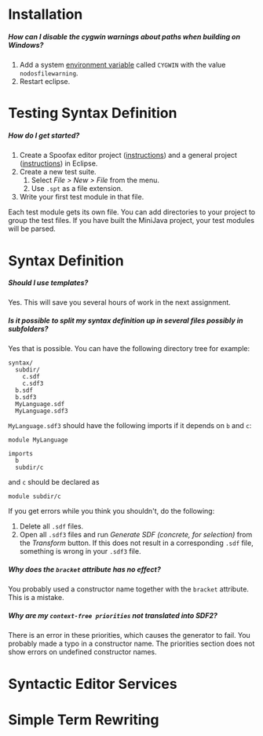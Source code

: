 # Installation

##### How can I disable the cygwin warnings about paths when building on Windows?

1. Add a system [environment variable](http://superuser.com/questions/284342/what-are-path-and-other-environment-variables-and-how-can-i-set-or-use-them) 
   called `CYGWIN` with the value `nodosfilewarning`. 
2. Restart eclipse.

# Testing Syntax Definition

##### How do I get started?

1. Create a Spoofax editor project ([instructions](https://github.com/guwac/compiler-construction/blob/master/assignments/milestone1-editor/overview.md#initial-spoofax-project)) 
   and a general project ([instructions](https://github.com/guwac/compiler-construction/blob/master/assignments/milestone1-editor/overview.md#initial-test-project)) in Eclipse.
2. Create a new test suite. 
   1. Select *File > New > File* from the menu.
   2. Use `.spt` as a file extension.
3. Write your first test module in that file. 
   
Each test module gets its own file. 
You can add directories to your project to group the test files. 
If you have built the MiniJava project, your test modules will be parsed. 

# Syntax Definition

##### Should I use templates?

Yes. 
This will save you several hours of work in the next assignment.

##### Is it possible to split my syntax definition up in several files possibly in subfolders?

Yes that is possible. You can have the following directory tree for example:

    syntax/
      subdir/
        c.sdf
        c.sdf3
      b.sdf
      b.sdf3
      MyLanguage.sdf
      MyLanguage.sdf3

`MyLanguage.sdf3` should have the following imports if it depends on `b` and `c`:

    module MyLanguage
     
    imports 
      b 
      subdir/c
    
and `c` should be declared as

    module subdir/c
    
If you get errors while you think you shouldn't, do the following:

1. Delete all `.sdf` files.
2. Open all `.sdf3` files and run *Generate SDF (concrete, for selection)* from the *Transform* button.
   If this does not result in a corresponding `.sdf` file, something is wrong in your `.sdf3` file.

##### Why does the `bracket` attribute has no effect?

You probably used a constructor name together with the `bracket` attribute.
This is a mistake.

##### Why are my `context-free priorities` not translated into SDF2?

There is an error in these priorities, which causes the generator to fail.
You probably made a typo in a constructor name. 
The priorities section does not show errors on undefined constructor names. 

# Syntactic Editor Services

# Simple Term Rewriting
